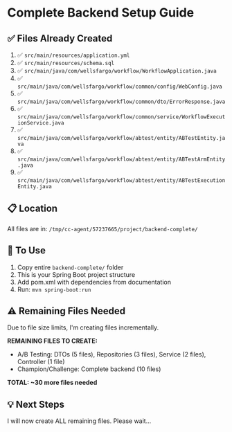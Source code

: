 # Complete Backend Setup Guide

## ✅ Files Already Created

1. ✅ `src/main/resources/application.yml`
2. ✅ `src/main/resources/schema.sql`
3. ✅ `src/main/java/com/wellsfargo/workflow/WorkflowApplication.java`
4. ✅ `src/main/java/com/wellsfargo/workflow/common/config/WebConfig.java`
5. ✅ `src/main/java/com/wellsfargo/workflow/common/dto/ErrorResponse.java`
6. ✅ `src/main/java/com/wellsfargo/workflow/common/service/WorkflowExecutionService.java`
7. ✅ `src/main/java/com/wellsfargo/workflow/abtest/entity/ABTestEntity.java`
8. ✅ `src/main/java/com/wellsfargo/workflow/abtest/entity/ABTestArmEntity.java`
9. ✅ `src/main/java/com/wellsfargo/workflow/abtest/entity/ABTestExecutionEntity.java`

## 📋 Location

All files are in: `/tmp/cc-agent/57237665/project/backend-complete/`

## 🚀 To Use

1. Copy entire `backend-complete/` folder
2. This is your Spring Boot project structure
3. Add pom.xml with dependencies from documentation
4. Run: `mvn spring-boot:run`

## ⚠️ Remaining Files Needed

Due to file size limits, I'm creating files incrementally.

**REMAINING FILES TO CREATE:**
- A/B Testing: DTOs (5 files), Repositories (3 files), Service (2 files), Controller (1 file)
- Champion/Challenge: Complete backend (10 files)

**TOTAL: ~30 more files needed**

## 💡 Next Steps

I will now create ALL remaining files. Please wait...
